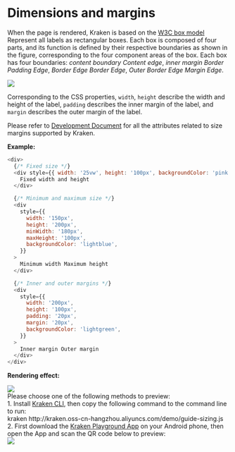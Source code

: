 # Dimensions and margins

When the page is rendered, Kraken is based on the [W3C box model](https://developer.mozilla.org/zh-CN/docs/Web/CSS/CSS_Box_Model/Introduction_to_the_CSS_box_model) Represent all labels as rectangular boxes. Each box is composed of four parts, and its function is defined by their respective boundaries as shown in the figure, corresponding to the four component areas of the box. Each box has four boundaries: _content boundary_ _Content edge_, _inner margin Border_ _Padding Edge_, _Border Edge_ _Border Edge_, _Outer Border Edge_ _Margin Edge_.

![](https://intranetproxy.alipay.com/skylark/lark/0/2021/png/184/1615362804222-5c85b970-f1f5-4d09-a386-139fb71c043d.png#align=left&display=inline&height=340&margin=%5Bobject%20Object%5D&originHeight=340&originWidth=377&size=0&status=done&style=none&width=377)

Corresponding to the CSS properties, `width`, `height` describe the width and height of the label, `padding` describes the inner margin of the label, and `margin` describes the outer margin of the label.

Please refer to [Development Document](/api/styles/sizing) for all the attributes related to size margins supported by Kraken.

**Example:**

```js
<div>
  {/* Fixed size */}
  <div style={{ width: '25vw', height: '100px', backgroundColor: 'pink' }}>
    Fixed width and height
  </div>

  {/* Minimum and maximum size */}
  <div
    style={{
      width: '150px',
      height: '200px',
      minWidth: '180px',
      maxHeight: '100px',
      backgroundColor: 'lightblue',
    }}
  >
    Minimum width Maximum height
  </div>

  {/* Inner and outer margins */}
  <div
    style={{
      width: '200px',
      height: '100px',
      padding: '20px',
      margin: '20px',
      backgroundColor: 'lightgreen',
    }}
  >
    Inner margin Outer margin
  </div>
</div>
```

**Rendering effect:**

<div className="code-preview">
  <img className="preview-image" src="https://img.alicdn.com/imgextra/i1/O1CN01A33yOu1GtTzqOcw0e_!!6000000000680-2-tps-720-1324.png" />

  <div className="preview-tips">
    <div className="preview-title">
      Please choose one of the following methods to preview:
    </div>
    <div className="preview-row">
      <div>
        1. Install <a href="/guide#快 Experience-kraken">Kraken CLI</a>, then copy the following command to the command line to run:
      </div>
      <div className="preview-code">
        kraken http://kraken.oss-cn-hangzhou.aliyuncs.com/demo/guide-sizing.js
      </div>
    </div>
    <div className="preview-row">
      <div>
        2. First download the <a href="/guide#kraken-playground" >Kraken Playground App</a> on your Android phone, then open the App and scan the QR code below to preview:
      </div>
      <img className="preview-qrcode" src="https://img.alicdn.com/imgextra/i3/O1CN01ZH38q51czMd4AIfb3_!!6000000003671-2-tps-200-200.png" />
    </div>
  </div>
</div>

